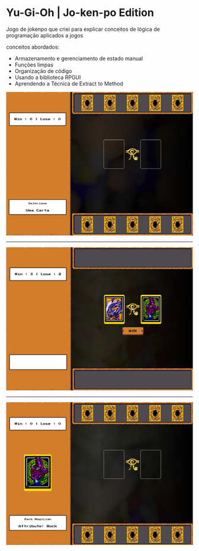 # Yu-Gi-Oh | Jo-ken-po Edition

Jogo de jokenpo que criei para explicar conceitos de lógica de programação aplicados a jogos

conceitos abordados:

- Armazenamento e gerenciamento de estado manual
- Funções limpas
- Organização de código
- Usando a biblioteca RPGUI	
- Aprendendo a Técnica de Extract to Method

<img src="src/assets/img/game_Jo-Ken-Po1.png" alt="Demonstração do Jogo">

<hr>

<img src="src/assets/img/game_Jo-Ken-Po2.png" alt="Segunda demonstração do Jogo">

<hr>

<img src="src/assets/img/game_Jo-Ken-Po3.png" alt="Terceira demonstração do Jogo">